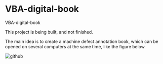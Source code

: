 # VBA-digital-book
VBA-digital-book

This project is being built, and not finished.

The main idea is to create a machine defect annotation book, which can be opened on several computers at the same time, like the figure below.


![github](https://github.com/joaoguilmo/VBA-digital-book/tree/main/img/fig1.PNG "Example Idea")


